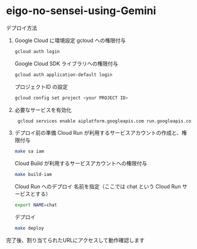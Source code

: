 # eigo-no-sensei-using-Gemini
デプロイ方法

1. Google Cloud に環境設定
   gcloud への権限付与
   ```bash
   gcloud auth login
   ```
   Google Cloud SDK ライブラリへの権限付与
   ```bash
   gcloud auth application-default login
   ```
   プロジェクトID の設定
   ```bash
   gcloud config set project <your PROJECT ID>
   ```

2. 必要なサービスを有効化
   ```bash
    gcloud services enable aiplatform.googleapis.com run.googleapis.com
   ```

3. デプロイ前の準備
   Cloud Run が利用するサービスアカウントの作成と、権限付与
   ```bash
   make sa iam
   ```

   Cloud Build が利用するサービスアカウントへの権限付与
   ```bash
   make build-iam
   ```

   Cloud Run へのデプロイ
   名前を指定（ここでは chat という Cloud Run サービスとする）
   ```bash
   export NAME=chat
   ```

   デプロイ
   ```bash
   make deploy
   ```

完了後、割り当てられたURLにアクセスして動作確認します
